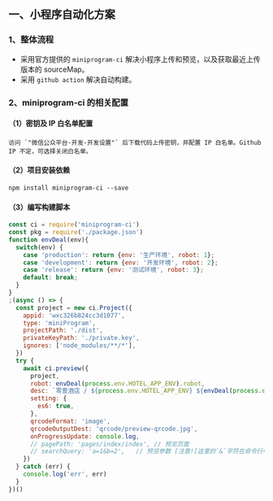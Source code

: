 ## 一、小程序自动化方案
### 1、整体流程
- 采用官方提供的 `miniprogram-ci` 解决小程序上传和预览，以及获取最近上传版本的 sourceMap。
- 采用 `github action` 解决自动构建。

### 2、miniprogram-ci 的相关配置
#### （1）密钥及 IP 白名单配置
    访问 `"微信公众平台-开发-开发设置"` 后下载代码上传密钥，并配置 IP 白名单。Github IP 不定，可选择关闭白名单。
#### （2）项目安装依赖
```
npm install miniprogram-ci --save
```
#### （3）编写构建脚本
```js
const ci = require('miniprogram-ci')
const pkg = require('./package.json')
function envDeal(env){
  switch(env) {
    case 'production': return {env: '生产环境', robot: 1};
    case 'development': return {env: '开发环境', robot: 2};
    case 'release': return {env: '测试环境', robot: 3};
    default: break;
  }
}
;(async () => {
  const project = new ci.Project({
    appid: 'wxc326b824cc3d1077',
    type: 'miniProgram',
    projectPath: './dist',
    privateKeyPath: './private.key',
    ignores: ['node_modules/**/*'],
  })
  try {
    await ci.preview({
      project,
      robot: envDeal(process.env.HOTEL_APP_ENV).robot,
      desc: `零壹酒店 / ${process.env.HOTEL_APP_ENV} ${envDeal(process.env.HOTEL_APP_ENV).env} / 版本号: V${pkg.version}`, // 此备注将显示在“小程序助手”开发版列表中
      setting: {
        es6: true,
      },
      qrcodeFormat: 'image',
      qrcodeOutputDest: 'qrcode/preview-qrcode.jpg',
      onProgressUpdate: console.log,
      // pagePath: 'pages/index/index', // 预览页面
      // searchQuery: 'a=1&b=2',   // 预览参数 [注意!]这里的`&`字符在命令行中应写成转义字符`\&`
    })
  } catch (err) {
    console.log('err', err)
  }
})()
```

